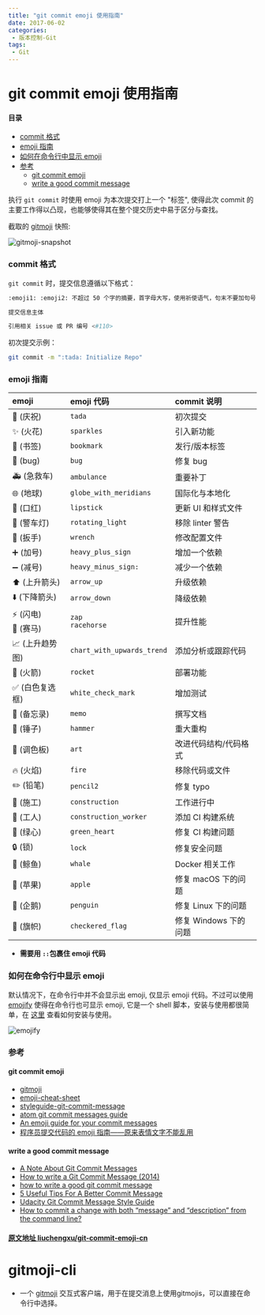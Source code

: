 ```yaml
---
title: "git commit emoji 使用指南"
date: 2017-06-02
categories:
 - 版本控制-Git
tags:
 - Git
---
```


# git commit emoji 使用指南

#### 目录

<!-- vim-markdown-toc GFM -->

* [commit 格式](#commit-格式)
* [emoji 指南](#emoji-指南)
* [如何在命令行中显示 emoji](#如何在命令行中显示-emoji)
* [参考](#参考)
  * [git commit emoji](#git-commit-emoji)
  * [write a good commit message](#write-a-good-commit-message)

<!-- vim-markdown-toc -->

执行 `git commit` 时使用 emoji 为本次提交打上一个 "标签", 使得此次 commit 的主要工作得以凸现，也能够使得其在整个提交历史中易于区分与查找。

截取的 [gitmoji](https://github.com/carloscuesta/gitmoji) 快照:

![gitmoji-snapshot](~@GitPic/snapshot.png)

### commit 格式

`git commit` 时，提交信息遵循以下格式：

```sh
:emoji1: :emoji2: 不超过 50 个字的摘要，首字母大写，使用祈使语气，句末不要加句号

提交信息主体

引用相关 issue 或 PR 编号 <#110>
```

初次提交示例：

```sh
git commit -m ":tada: Initialize Repo"
```

### emoji 指南

| emoji                                   | emoji 代码                 | commit 说明           |
| :-------------------------------------- | :------------------------- | :-------------------- |
| :tada: (庆祝)                           | `tada`                     | 初次提交              |
| :sparkles: (火花)                       | `sparkles`                 | 引入新功能            |
| :bookmark: (书签)                       | `bookmark`                 | 发行/版本标签         |
| :bug: (bug)                             | `bug`                      | 修复 bug              |
| :ambulance: (急救车)                    | `ambulance`                | 重要补丁              |
| :globe_with_meridians: (地球)           | `globe_with_meridians`     | 国际化与本地化        |
| :lipstick: (口红)                       | `lipstick`                 | 更新 UI 和样式文件    |
| :rotating_light: (警车灯)               | `rotating_light`           | 移除 linter 警告      |
| :wrench: (扳手)                         | `wrench`                   | 修改配置文件          |
| :heavy_plus_sign: (加号)                | `heavy_plus_sign`          | 增加一个依赖          |
| :heavy_minus_sign: (减号)               | `heavy_minus_sign:`        | 减少一个依赖          |
| :arrow_up: (上升箭头)                   | `arrow_up`                 | 升级依赖              |
| :arrow_down: (下降箭头)                 | `arrow_down`               | 降级依赖              |
| :zap: (闪电)<br>:racehorse: (赛马)      | `zap`<br>`racehorse`       | 提升性能              |
| :chart_with_upwards_trend: (上升趋势图) | `chart_with_upwards_trend` | 添加分析或跟踪代码    |
| :rocket: (火箭)                         | `rocket`                   | 部署功能              |
| :white_check_mark: (白色复选框)         | `white_check_mark`         | 增加测试              |
| :memo: (备忘录)                         | `memo`                     | 撰写文档              |
| :hammer: (锤子)                         | `hammer`                   | 重大重构              |
| :art: (调色板)                          | `art`                      | 改进代码结构/代码格式 |
| :fire: (火焰)                           | `fire`                     | 移除代码或文件        |
| :pencil2: (铅笔)                        | `pencil2`                  | 修复 typo             |
| :construction: (施工)                   | `construction`             | 工作进行中            |
| :construction_worker: (工人)            | `construction_worker`      | 添加 CI 构建系统      |
| :green_heart: (绿心)                    | `green_heart`              | 修复 CI 构建问题      |
| :lock: (锁)                             | `lock`                     | 修复安全问题          |
| :whale: (鲸鱼)                          | `whale`                    | Docker 相关工作       |
| :apple: (苹果)                          | `apple`                    | 修复 macOS 下的问题   |
| :penguin: (企鹅)                        | `penguin`                  | 修复 Linux 下的问题   |
| :checkered_flag: (旗帜)                 | `checkered_flag`           | 修复 Windows 下的问题 |

* __需要用 `::`包裹住 emoji 代码__


### 如何在命令行中显示 emoji

默认情况下，在命令行中并不会显示出 emoji, 仅显示 emoji 代码。不过可以使用 [emojify](https://github.com/mrowa44/emojify) 使得在命令行也可显示 emoji, 它是一个 shell 脚本，安装与使用都很简单，在 [这里](https://github.com/mrowa44/emojify) 查看如何安装与使用。

![emojify](~@GitPic/terminal_emojify.png)

### 参考

#### git commit emoji

- [gitmoji](https://github.com/carloscuesta/gitmoji/)
- [emoji-cheat-sheet](http://www.webpagefx.com/tools/emoji-cheat-sheet/)
- [styleguide-git-commit-message](https://github.com/slashsBin/styleguide-git-commit-message)
- [atom git commit messages guide](https://github.com/atom/atom/blob/master/CONTRIBUTING.md#git-commit-messages)
- [An emoji guide for your commit messages](https://gitmoji.carloscuesta.me/)
- [程序员提交代码的 emoji 指南——原来表情文字不能乱用](https://www.h5jun.com/post/gitmoji.html)

#### write a good commit message

- [A Note About Git Commit Messages](http://tbaggery.com/2008/04/19/a-note-about-git-commit-messages.html)
- [How to write a Git Commit Message (2014)](https://news.ycombinator.com/item?id=13889155)
- [how to write a good git commit message](https://github.com/joelparkerhenderson/git_commit_message)
- [5 Useful Tips For A Better Commit Message](https://robots.thoughtbot.com/5-useful-tips-for-a-better-commit-message)
- [Udacity Git Commit Message Style Guide](http://udacity.github.io/git-styleguide/)
- [How to commit a change with both “message” and “description” from the command line?](https://stackoverflow.com/questions/16122234/how-to-commit-a-change-with-both-message-and-description-from-the-command-li)


#### [原文地址 liuchengxu/git-commit-emoji-cn](https://github.com/liuchengxu/git-commit-emoji-cn)

# gitmoji-cli

- 一个 [gitmoji](https://github.com/carloscuesta/gitmoji-cli) 交互式客户端，用于在提交消息上使用gitmojis，可以直接在命令行中选择。
